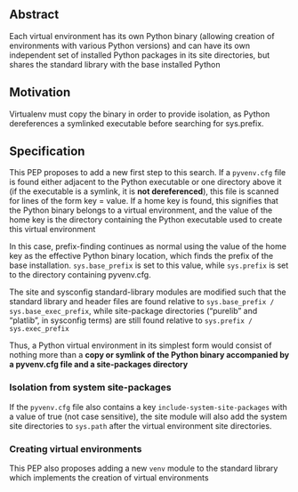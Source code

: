 
## Abstract

Each virtual environment has its own Python binary (allowing creation of environments with various Python versions) and can have its own independent set of installed Python packages in its site directories, but shares the standard library with the base installed Python

## Motivation

Virtualenv must copy the binary in order to provide isolation, as Python dereferences a symlinked executable before searching for sys.prefix.

## Specification

This PEP proposes to add a new first step to this search. If a `pyvenv.cfg` file is found either adjacent to the Python executable or one directory above it (if the executable is a symlink, it is **not dereferenced**), this file is scanned for lines of the form key = value. If a home key is found, this signifies that the Python binary belongs to a virtual environment, and the value of the home key is the directory containing the Python executable used to create this virtual environment

In this case, prefix-finding continues as normal using the value of the home key as the effective Python binary location, which finds the prefix of the base installation. `sys.base_prefix` is set to this value, while `sys.prefix` is set to the directory containing pyvenv.cfg.

The site and sysconfig standard-library modules are modified such that the standard library and header files are found relative to `sys.base_prefix / sys.base_exec_prefix`, while site-package directories (“purelib” and “platlib”, in sysconfig terms) are still found relative to `sys.prefix / sys.exec_prefix`

Thus, a Python virtual environment in its simplest form would consist of nothing more than a **copy or symlink of the Python binary accompanied by a pyvenv.cfg file and a site-packages directory**

### Isolation from system site-packages

If the `pyvenv.cfg` file also contains a key `include-system-site-packages` with a value of true (not case sensitive), the site module will also add the system site directories to `sys.path` after the virtual environment site directories.

### Creating virtual environments

This PEP also proposes adding a new `venv` module to the standard library which implements the creation of virtual environments


